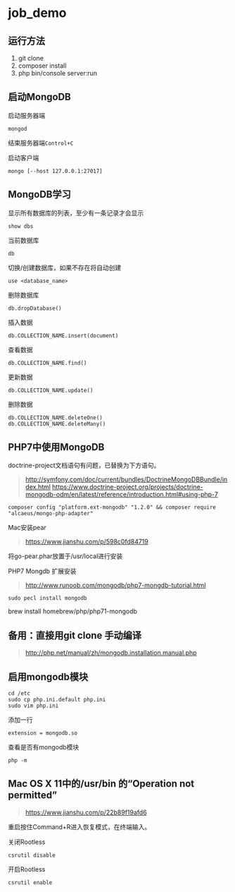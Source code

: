 # job_demo

## 运行方法
1. git clone
2. composer install
3. php bin/console server:run

## 启动MongoDB

启动服务器端
```
mongod
```
结束服务器端`Control+C`

启动客户端
```
mongo [--host 127.0.0.1:27017]
```

## MongoDB学习

显示所有数据库的列表，至少有一条记录才会显示
```
show dbs
```
当前数据库
```
db
```
切换/创建数据库，如果不存在将自动创建
```
use <database_name>
```
删除数据库
```
db.dropDatabase()
```
插入数据
```
db.COLLECTION_NAME.insert(document)
```
查看数据
```
db.COLLECTION_NAME.find()
```
更新数据
```
db.COLLECTION_NAME.update()
```
删除数据
```
db.COLLECTION_NAME.deleteOne()
db.COLLECTION_NAME.deleteMany()
```

## PHP7中使用MongoDB

doctrine-project文档语句有问题，已替换为下方语句。
>http://symfony.com/doc/current/bundles/DoctrineMongoDBBundle/index.html
>https://www.doctrine-project.org/projects/doctrine-mongodb-odm/en/latest/reference/introduction.html#using-php-7
```
composer config "platform.ext-mongodb" "1.2.0" && composer require "alcaeus/mongo-php-adapter"
```

Mac安装pear
>https://www.jianshu.com/p/598c0fd84719

将go-pear.phar放置于/usr/local进行安装

PHP7 Mongdb 扩展安装
>http://www.runoob.com/mongodb/php7-mongdb-tutorial.html

```
sudo pecl install mongodb
```

brew install homebrew/php/php71-mongodb

## 备用：直接用git clone 手动编译

>http://php.net/manual/zh/mongodb.installation.manual.php

## 启用mongodb模块
```
cd /etc
sudo cp php.ini.default php.ini
sudo vim php.ini
```
添加一行
```
extension = mongodb.so
```
查看是否有mongodb模块
```
php -m
```


## Mac OS X 11中的/usr/bin 的“Operation not permitted”

>https://www.jianshu.com/p/22b89f19afd6

重启按住Command+R进入恢复模式，在终端输入。

关闭Rootless
```
csrutil disable
```
开启Rootless
```
csrutil enable
```
